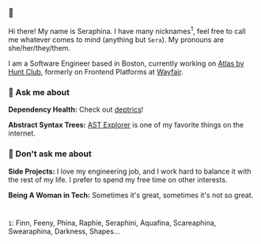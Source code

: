 ### 👋

Hi there! My name is Seraphina. I have many nicknames<sup>1</sup>, feel free to call me whatever comes to mind (anything but `Sera`). My pronouns are she/her/they/them.

I am a Software Engineer based in Boston, currently working on [Atlas by Hunt Club](https://www.exploreatlas.io/), formerly on Frontend Platforms at [Wayfair](https://www.aboutwayfair.com/careers). 


### 💬 Ask me about


**Dependency Health:** Check out [deptrics](https://github.com/finn-orsini/deptrics)! 

**Abstract Syntax Trees:** [AST Explorer](https://astexplorer.net/) is one of my favorite things on the internet. 


### 🚫 Don't ask me about 

**Side Projects:** I love my engineering job, and I work hard to balance it with the rest of my life. I prefer to spend my free time on other interests. 

**Being A Woman in Tech:** Sometimes it's great, sometimes it's not so great. 


#

`1`: Finn, Feeny, Phina, Raphie, Seraphini, Aquafina, Scareaphina, Swearaphina, Darkness, Shapes...
